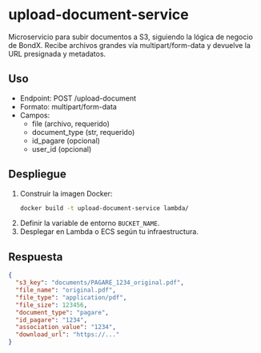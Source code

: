 # upload-document-service

Microservicio para subir documentos a S3, siguiendo la lógica de negocio de BondX. Recibe archivos grandes vía multipart/form-data y devuelve la URL presignada y metadatos.

## Uso

- Endpoint: POST /upload-document
- Formato: multipart/form-data
- Campos:
  - file (archivo, requerido)
  - document_type (str, requerido)
  - id_pagare (opcional)
  - user_id (opcional)

## Despliegue

1. Construir la imagen Docker:
   ```sh
   docker build -t upload-document-service lambda/
   ```
2. Definir la variable de entorno `BUCKET_NAME`.
3. Desplegar en Lambda o ECS según tu infraestructura.

## Respuesta
```json
{
  "s3_key": "documents/PAGARE_1234_original.pdf",
  "file_name": "original.pdf",
  "file_type": "application/pdf",
  "file_size": 123456,
  "document_type": "pagare",
  "id_pagare": "1234",
  "association_value": "1234",
  "download_url": "https://..."
}
``` 
